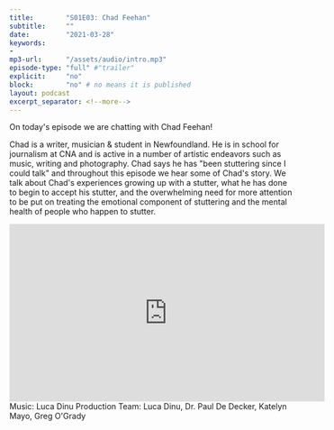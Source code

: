```yaml
---
title:        "S01E03: Chad Feehan"
subtitle:     ""
date:         "2021-03-28"
keywords:
-
mp3-url:      "/assets/audio/intro.mp3"
episode-type: "full" #"trailer"
explicit:     "no"
block:        "no" # no means it is published
layout: podcast
excerpt_separator: <!--more-->
---
```

On today's episode we are chatting with Chad Feehan!

Chad is a writer, musician & student in Newfoundland. He is in school for journalism at CNA and is active in a number of artistic endeavors such as music, writing and photography. Chad says he has "been stuttering since I could talk" and throughout this episode we hear some of Chad's story. We talk about Chad's experiences growing up with a stutter, what he has done to begin to accept his stutter, and the overwhelming need for more attention to be put on treating the emotional component of stuttering and the mental health of people who happen to stutter.
<!--more-->
<iframe width="560" height="315" src="https://www.youtube.com/embed/m6D_Heodty8" title="YouTube video player" frameborder="0" allow="accelerometer; autoplay; clipboard-write; encrypted-media; gyroscope; picture-in-picture" allowfullscreen></iframe>
<!--more-->
Music: Luca Dinu
Production Team: Luca Dinu, Dr. Paul De Decker, Katelyn Mayo, Greg O'Grady
